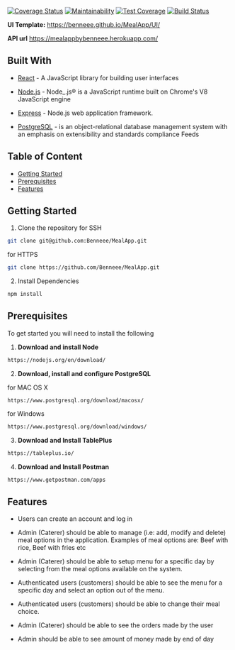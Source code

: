 [![Coverage Status](https://coveralls.io/repos/github/Benneee/MealApp/badge.svg?branch=ft-Travis-CI-setup)](https://coveralls.io/github/Benneee/MealApp?branch=ft-Travis-CI-setup) [![Maintainability](https://api.codeclimate.com/v1/badges/65e6310d05f8043783df/maintainability)](https://codeclimate.com/github/Benneee/MealApp/maintainability) [![Test Coverage](https://api.codeclimate.com/v1/badges/65e6310d05f8043783df/test_coverage)](https://codeclimate.com/github/Benneee/MealApp/test_coverage) [![Build Status](https://travis-ci.org/Benneee/MealApp.svg?branch=develop)](https://travis-ci.org/Benneee/MealApp)

**UI Template:**  https://benneee.github.io/MealApp/UI/

**API url** https://mealappbybenneee.herokuapp.com/

## Built With

* [React](https://reactjs.org/) - A JavaScript library for building user interfaces

* [Node.js](https://nodejs.org/) - Node_.js® is a JavaScript runtime built on Chrome's V8 JavaScript engine

 * [Express](https://expressjs.com/) - Node.js web application framework. 

* [PostgreSQL](https://www.postgresql.org/) - is an object-relational database management system with an emphasis on extensibility and standards compliance Feeds


## Table of Content

 * [Getting Started](#getting-started)
 * [Prerequisites](#prerequisites)
 * [Features](#features)



## Getting Started
1. Clone the repository
for SSH
```sh
git clone git@github.com:Benneee/MealApp.git
```
for HTTPS
```sh
git clone https://github.com/Benneee/MealApp.git
```

2. Install Dependencies
```sh
npm install
```

## Prerequisites

To get started you will need to install the following
 1. **Download and install Node**
```sh
https://nodejs.org/en/download/
```

 2. **Download, install and configure PostgreSQL**
 

for MAC OS X

```
https://www.postgresql.org/download/macosx/
```
for Windows
```sh
https://www.postgresql.org/download/windows/
```

3. **Download and Install TablePlus**
```sh
https://tableplus.io/
```

4.  **Download and Install Postman**
```sh
https://www.getpostman.com/apps
```


## Features
- Users can create an account and log in
    
- Admin (Caterer) should be able to manage (i.e: add, modify and delete) meal options in the application. Examples of meal options are: Beef with rice, Beef with fries etc
    
- Admin (Caterer) should be able to setup menu for a specific day by selecting from the meal options available on the system.
    
- Authenticated users (customers) should be able to see the menu for a specific day and select an option out of the menu.
    
- Authenticated users (customers) should be able to change their meal choice.
    
- Admin (Caterer) should be able to see the orders made by the user
    
- Admin should be able to see amount of money made by end of day



